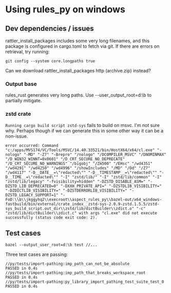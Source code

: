 # Using rules_py on windows

## Dev dependencies / issues

rattler_install_packages includes some very long filenames, and this package is configured in cargo.toml to fetch via git. If there are errors on retrieval, try running:
```
git config --system core.longpaths true
```

Can we download rattler_install_packages http (archive.zip) instead?

### Output base

rules_rust generates very long paths. Use --user_output_root=d:\b to partially mitigate.

### zstd crate

`Running cargo build script zstd-sys` fails to build on msvc. I'm not sure why. Perhaps though if we can generate this in some other way it can be a non-issue.

```
error occurred: Command "c:/apps/MVS174/VC/Tools/MSVC/14.40.33521/bin/HostX64/x64/cl.exe" "-nologo" "-MD" "-Z7" "-Brepro" "/nologo" "/DCOMPILER_MSVC" "/DNOMINMAX" "/D_WIN32_WINNT=0x0601" "/D_CRT_SECURE_NO_DEPRECATE" "/D_CRT_SECURE_NO_WARNINGS" "/bigobj" "/Zm500" "/EHsc" "/wd4351" "/wd4291" "/wd4250" "/wd4996" "/showIncludes" "/MD" "/Od" "/Z7" "/wd4117" "-D__DATE__=\"redacted\"" "-D__TIMESTAMP__=\"redacted\"" "-D__TIME__=\"redacted\"" "-I" "zstd/lib/" "-I" "zstd/lib/common" "-I" "zstd/lib/legacy" "-fvisibility=hidden" "-DZSTD_DISABLE_ASM=" "-DZSTD_LIB_DEPRECATED=0" "-DXXH_PRIVATE_API=" "-DZSTDLIB_VISIBILITY=" "-DZDICTLIB_VISIBILITY=" "-DZSTDERRORLIB_VISIBILITY=" "-DZSTD_LEGACY_SUPPORT=1" "-FoD:\\b\\jkggyhq2\\execroot\\aspect_rules_py\\bazel-out/x64_windows-fastbuild/bin/external/crate_index__zstd-sys-2.0.9-zstd.1.5.5/zstd-sys_build_script.out_dir\\zstd/lib/dictBuilder\\zdict.o" "-c" "zstd/lib/dictBuilder\\zdict.c" with args "cl.exe" did not execute successfully (status code exit code: 2).
```

## Test cases

```
bazel --output_user_root=d:\b test //...
```

Three test cases are passing:

```
//py/tests/import-pathing:imp_path_can_not_be_absolute                   PASSED in 0.4s
//py/tests/import-pathing:imp_path_that_breaks_workspace_root            PASSED in 0.4s
//py/tests/import-pathing:py_library_import_pathing_test_suite_test_0    PASSED in 0.4s
```